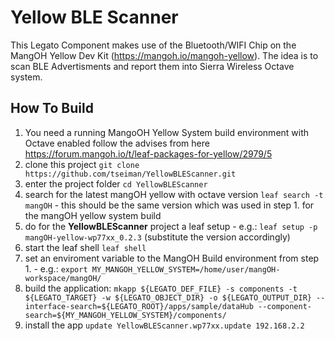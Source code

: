 # Yellow BLE Scanner
This Legato Component makes use of the Bluetooth/WIFI Chip on the MangOH Yellow Dev Kit (https://mangoh.io/mangoh-yellow). 
The idea is to scan BLE Advertisments and report them into Sierra Wireless Octave system.

## How To Build
1. You need a running MangoOH Yellow System build environment with Octave enabled follow the advises from here https://forum.mangoh.io/t/leaf-packages-for-yellow/2979/5
2. clone this project ```git clone https://github.com/tseiman/YellowBLEScanner.git```
3. enter the project folder ```cd YellowBLEScanner```
4. search for the latest mangOH yellow with octave version ```leaf search -t mangOH``` - this should be the same version which was used in step 1. for the mangOH yellow system build
5. do for the **YellowBLEScanner** project a leaf setup - e.g.: ```leaf setup -p mangOH-yellow-wp77xx_0.2.3``` (substitute the version accordingly)
6. start the leaf shell ```leaf shell```
7. set an enviroment variable to the MangOH Build environment from step 1. - e.g.: ```export MY_MANGOH_YELLOW_SYSTEM=/home/user/mangOH-workspace/mangOH/```
8. build the application: ```mkapp ${LEGATO_DEF_FILE} -s components -t ${LEGATO_TARGET} -w ${LEGATO_OBJECT_DIR} -o ${LEGATO_OUTPUT_DIR} --interface-search=${LEGATO_ROOT}/apps/sample/dataHub --component-search=${MY_MANGOH_YELLOW_SYSTEM}/components/```
9. install the app ```update YellowBLEScanner.wp77xx.update 192.168.2.2```
